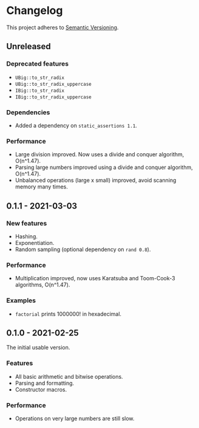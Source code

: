 # Changelog

This project adheres to [Semantic Versioning](https://semver.org/spec/v2.0.0.html).

## Unreleased

### Deprecated features
* `UBig::to_str_radix`
* `UBig::to_str_radix_uppercase`
* `IBig::to_str_radix`
* `IBig::to_str_radix_uppercase`

### Dependencies
* Added a dependency on `static_assertions 1.1`.

### Performance
* Large division improved. Now uses a divide and conquer algorithm, O(n^1.47).
* Parsing large numbers improved using a divide and conquer algorithm, O(n^1.47).
* Unbalanced operations (large x small) improved, avoid scanning memory many times.

## 0.1.1 - 2021-03-03

### New features
* Hashing.
* Exponentiation.
* Random sampling (optional dependency on `rand 0.8`).

### Performance
* Multiplication improved, now uses Karatsuba and Toom-Cook-3 algorithms, O(n^1.47).

### Examples
* `factorial` prints 1000000! in hexadecimal.

## 0.1.0 - 2021-02-25

The initial usable version.

### Features
* All basic arithmetic and bitwise operations.
* Parsing and formatting.
* Constructor macros.

### Performance
* Operations on very large numbers are still slow.
